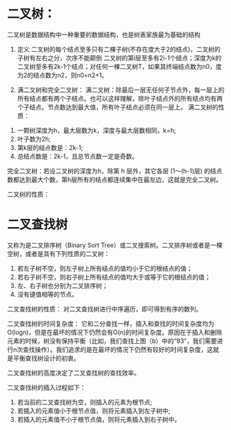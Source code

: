# 二叉树：
二叉树是数据结构中一种重要的数据结构，也是树表家族最为基础的结构
1. 定义
二叉树的每个结点至多只有二棵子树(不存在度大于2的结点)，二叉树的子树有左右之分，次序不能颠倒
二叉树的第i层至多有2i-1个结点；深度为k的二叉树至多有2k-1个结点；对任何一棵二叉树T，如果其终端结点数为n0，度为2的结点数为n2，则n0=n2+1。

2. 满二叉树和完全二叉树：
满二叉树：除最后一层无任何子节点外，每一层上的所有结点都有两个子结点。也可以这样理解，除叶子结点外的所有结点均有两个子结点。节点数达到最大值，所有叶子结点必须在同一层上。
满二叉树的性质：
1) 一颗树深度为h，最大层数为k，深度与最大层数相同，k=h;
2) 叶子数为2h;
3) 第k层的结点数是：2k-1;
4) 总结点数是：2k-1，且总节点数一定是奇数。

完全二叉树：若设二叉树的深度为h，除第 h 层外，其它各层 (1～(h-1)层) 的结点数都达到最大个数，第h层所有的结点都连续集中在最左边，这就是完全二叉树。

二叉树的性质：

# 二叉查找树
又称为是二叉排序树（Binary Sort Tree）或二叉搜索树。二叉排序树或者是一棵空树，或者是具有下列性质的二叉树：
1) 若左子树不空，则左子树上所有结点的值均小于它的根结点的值；
2) 若右子树不空，则右子树上所有结点的值均大于或等于它的根结点的值；
3) 左、右子树也分别为二叉排序树；
4) 没有键值相等的节点。

二叉查找树的性质：
对二叉查找树进行中序遍历，即可得到有序的数列。

二叉查找树的时间复杂度：
它和二分查找一样，插入和查找的时间复杂度均为O(logn)，但是在最坏的情况下仍然会有O(n)的时间复杂度。原因在于插入和删除元素的时候，树没有保持平衡（比如，我们查找上图（b）中的“93”，我们需要进行n次查找操作）。我们追求的是在最坏的情况下仍然有较好的时间复杂度，这就是平衡查找树设计的初衷。

二叉查找树的高度决定了二叉查找树的查找效率。

二叉查找树的插入过程如下：
1) 若当前的二叉查找树为空，则插入的元素为根节点;
2) 若插入的元素值小于根节点值，则将元素插入到左子树中;
3) 若插入的元素值不小于根节点值，则将元素插入到右子树中。
